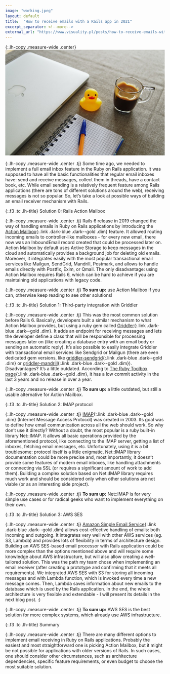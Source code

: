 ```yaml
---
image: "working.jpeg"
layout: default
title:  "How to receive emails with a Rails app in 2021"
excerpt_separator: <!--more-->
external_url: "https://www.visuality.pl/posts/how-to-receive-emails-with-a-rails-app-in-2021"
---
```


{:.lh-copy .measure-wide .center}
![image](/images/working.jpeg)

{:.lh-copy .measure-wide .center .tj}
Some time ago, we needed to implement a full email inbox feature in the Ruby on Rails application. It was supposed to have all the basic functionalities that regular email inboxes have: send and receive messages, collect them in threads, have a contact book, etc. While email sending is a relatively frequent feature among Rails applications (there are tons of different solutions around the web), receiving messages is not so popular. So, let’s take a look at possible ways of building an email receiver mechanism with Rails.
<!--more-->

{:.f3 .tc .lh-title}
Solution 0: Rails Action Mailbox

{:.lh-copy .measure-wide .center .tj}
Rails 6 release in 2019 changed the way of handling emails in Ruby on Rails applications by introducing the [Action Mailbox](https://guides.rubyonrails.org/action_mailbox_basics.html){:.link .dark-blue .dark--gold .dim} feature. It allowed routing incoming emails to controller-like mailboxes - for every new email, there now was an InboundEmail record created that could be processed later on. Action Mailbox by default uses Active Storage to keep messages in the cloud and automatically provides a background job for deleting old emails. Moreover, it integrates easily with the most popular transactional email services like Mailgun, SendGrid, Mandrill, Postmark, and allows to handle emails directly with Postfix, Exim, or Qmail. The only disadvantage: using Action Mailbox requires Rails 6, which can be hard to achieve if you are maintaining old applications with legacy code.

{:.lh-copy .measure-wide .center .tj}
**To sum up:** use Action Mailbox if you can, otherwise keep reading to see other solutions!

{:.f3 .tc .lh-title}
Solution 1: Third-party integration with Griddler

{:.lh-copy .measure-wide .center .tj}
This was the most common solution before Rails 6. Basically, developers built a similar mechanism to what Action Mailbox provides, but using a ruby gem called [Griddler](https://github.com/thoughtbot/griddler){:.link .dark-blue .dark--gold .dim}. It adds an endpoint for receiving messages and lets the developer define a class that will be responsible for processing messages later on (like creating a database entry with an email body or sending an automatic reply). It’s also possible to easily integrate Griddler with transactional email services like Sendgrid or Mailgun (there are even dedicated gem versions, like [griddler-sendgrid](https://github.com/thoughtbot/griddler-sendgrid){:.link .dark-blue .dark--gold .dim} or [griddler-mandrill](https://github.com/wingrunr21/griddler-mandrill){:.link .dark-blue .dark--gold .dim}). Disadvantages? It’s a little outdated. According to [The Ruby Toolbox page](https://www.ruby-toolbox.com/projects/griddler){:.link .dark-blue .dark--gold .dim}, it has a low commit activity in the last 3 years and no release in over a year.

{:.lh-copy .measure-wide .center .tj}
**To sum up:** a little outdated, but still a usable alternative for Action Mailbox.

{:.f3 .tc .lh-title}
Solution 2: IMAP protocol

{:.lh-copy .measure-wide .center .tj}
[IMAP](https://tools.ietf.org/html/rfc3501){:.link .dark-blue .dark--gold .dim} (Internet Message Access Protocol) was created in 2003. Its goal was to define how email communication across all the web should work. So why don’t use it directly? Without a doubt, the most popular is a ruby built-in library Net::IMAP. It allows all basic operations provided by the aforementioned protocol, like connecting to the IMAP server, getting a list of inboxes, fetching email messages, etc. Unfortunately, using it is a bit troublesome: protocol itself is a little enigmatic, Net::IMAP library documentation could be more precise and, most importantly, it doesn’t provide some features of modern email inboxes, like handling attachments or connecting via SSL (or requires a significant amount of work to add them). Building a complex solution based on Net::IMAP library requires much work and should be considered only when other solutions are not viable (or as an interesting side project).

{:.lh-copy .measure-wide .center .tj}
**To sum up:** Net::IMAP is for very simple use cases or for radical geeks who want to implement everything on their own.

{:.f3 .tc .lh-title}
Solution 3: AWS SES

{:.lh-copy .measure-wide .center .tj}
[Amazon Simple Email Service](https://aws.amazon.com/ses/){:.link .dark-blue .dark--gold .dim} allows cost-effective handling of emails: both incoming and outgoing. It integrates very well with other AWS services (eg. S3, Lambda) and provides lots of flexibility in terms of architecture design. Building an AWS SES-based email processor with Rails application could be more complex than the options mentioned above and will require some knowledge about AWS infrastructure, but will also allow creating a well-tailored solution. This was the path my team chose when implementing an email receiver (after creating a prototype and confirming that it meets all requirements). We integrated AWS SES with S3 for storing all incoming messages and with Lambda function, which is invoked every time a new message comes. Then, Lambda saves information about new emails to the database which is used by the Rails application. In the end, the whole architecture is very flexible and extendable - I will present its details in the next blog post. :)

{:.lh-copy .measure-wide .center .tj}
**To sum up:** AWS SES is the best solution for more complex systems, which already use AWS infrastructure.

{:.f3 .tc .lh-title}
Summary

{:.lh-copy .measure-wide .center .tj}
There are many different options to implement email receiving in Ruby on Rails applications. Probably the easiest and most straightforward one is picking Action Mailbox, but it might be not possible for applications with older versions of Rails. In such cases, one should consider other circumstances, such as architecture dependencies, specific feature requirements, or even budget to choose the most suitable solution.

